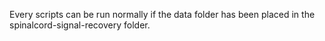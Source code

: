 Every scripts can be run normally if the data folder has been placed in the spinalcord-signal-recovery folder. 
